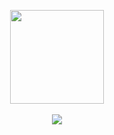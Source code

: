 <p align="center">
  <img id="logo" width="150" height="150" src="https://64.media.tumblr.com/fc7d029105f6c526b999327332541d97/tumblr_mto9heqfUj1rfjowdo1_500.gif">
  <br>
  <br>
  <a href="github.com/ezekielathome.gpg"><img src="https://img.shields.io/badge/pgp-0x7DD8F19D9EE020D1-313131?style=flat&labelColor=red&color=red"></a>
</p>

